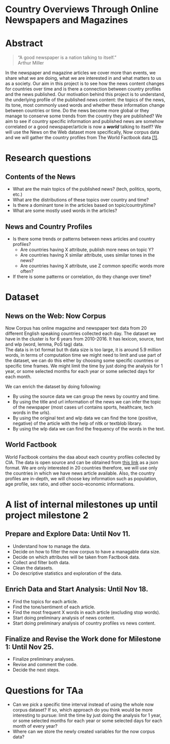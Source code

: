 # Country Overviews Through Online Newspapers and Magazines

# Abstract

> “A good newspaper is a nation talking to itself.” \
>  Arthur Miller

In the newspaper and magazine articles we cover more than events, we share what we are doing, what we are interested in and what matters to us as a society. Our aim in this project is to see how the news content changes for countries over time and is there a connection between country profiles and the news published. Our motivation behind this project is to understand, the underlying profile of the published news content: the topics of the news, its tone, most commonly used words and whether these information change between countries or time. Do the news become more global or they manage to conserve some trends from the country they are published? We aim to see if country specific information and published news are somehow correlated or a good newspaper/article is now a **_world_** talking to itself? We will use the News on the Web dataset more specifically, Now corpus data and we will gather the country profiles from The World Factbook data [[1]](https://www.cia.gov/library/publications/the-world-factbook/).     


# Research questions
## Contents of the News
- What are the main topics of the published news? (tech, politics, sports, etc.)
- What are the distributions of these topics over country and time?
- Is there a dominant tone  in the articles based on topic/country/time?
- What are some mostly used words in the articles? 

## News and Country Profiles
- Is there some trends or patterns between news articles and country profiles?
  - Are countries having X attribute, publish more news on topic Y?
  - Are countries having X similar attribute, uses similar tones in the news?
  - Are countries having X attribute, use Z common specific words more often?
- If there is some patterns or correlation, do they change over time?

# Dataset
## News on the Web: Now Corpus

Now Corpus has online magazine and newspaper text data from 20 different English speaking countries collected each day. The dataset we have in the cluster is for 6 years from 2010-2016. It has lexicon, source, text and wlp (word, lemma, PoS tag) data.  
The data is in txt format but th data size is too large, it is around 5.9 million words, in terms of computation time we might need to limit and use part of the dataset, we can do this either by choosing some specific countries or specific time frames. We might limit the time by just doing the analysis for 1 year, or some selected months for each year or some selected days for each month. 

We can enrich the dataset by doing following:
- By using the source data we can group the news by country and time. 
- By using the title and url information of the news we can infer the topic of the newspaper (most cases url contains sports, healthcare, tech words in the urls).
- By using the original text and wlp data we can find the tone (positive, negative) of the article with the help of nltk or textblob library.
- By using the wlp data we can find the frequency of the words in the text.


## World Factbook

World Factbook contains the daa about each country profiles collected by CIA. The data is open source and can be obtained from [this link](https://github.com/factbook/factbook.json) as a json format. We are only interested in 20 countries therefore, we will use only the countries in which we have news article available. Also, the country profiles are in-depth, we will choose key information such as population, age profile, sex ratio, and other socio-economic informations. 


# A list of internal milestones up until project milestone 2

## Prepare and Explore Data: Until Nov 11.
- Understand how to manage the data. 
- Decide on how to filter the now corpus to have a managable data size.
- Decide on which attributes will be taken from Factbook data.
- Collect and filter both data.
- Clean the datasets.
- Do descriptive statistics and exploration of the data.

## Enrich Data and Start Analysis: Until Nov 18.
- Find the topics for each article.
- Find the tone/sentiment of each article.
- Find the most frequent X words in each article (excluding stop words).
- Start doing preliminary analysis of news content.
- Start doing preliminary analysis of country profiles vs news content.

## Finalize and Revise the Work done for Milestone 1: Until Nov 25.
- Finalize preliminary analyses.
- Revise and comment the code.
- Decide the next steps.

# Questions for TAa
- Can we pick a specific time interval instead of using the whole now corpus dataset? If so, which approach do you think would be more interesting to pursue: limit the time by just doing the analysis for 1 year, or some selected months for each year or some selected days for each month of every year?
- Where can we store the newly created variables for the now corpus data?

